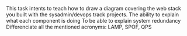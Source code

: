 This task intents to teach how to draw a diagram covering the web stack you built with the sysadmin/devops track projects.
The  ability to explain what each component is doing
To be able to explain system redundancy
Differenciate all the mentioned acronyms: LAMP, SPOF, QPS

